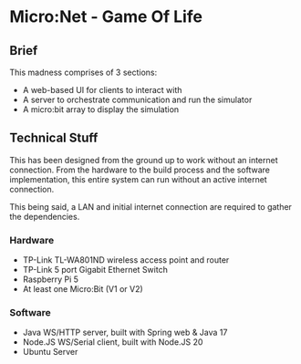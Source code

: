 # Micro:Net - Game Of Life

## Brief

This madness comprises of 3 sections:
- A web-based UI for clients to interact with
- A server to orchestrate communication and run the simulator
- A micro:bit array to display the simulation

## Technical Stuff

This has been designed from the ground up to work without an internet connection. From the hardware to the build process and the software implementation, this entire system can run without an active internet connection.

This being said, a LAN and initial internet connection are required to gather the dependencies.

### Hardware

- TP-Link TL-WA801ND wireless access point and router
- TP-Link 5 port Gigabit Ethernet Switch
- Raspberry Pi 5
- At least one Micro:Bit (V1 or V2)

### Software

- Java WS/HTTP server, built with Spring web & Java 17
- Node.JS WS/Serial client, built with Node.JS 20
- Ubuntu Server